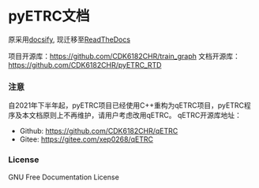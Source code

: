 # pyETRC文档

原采用[docsify](https://docsify.js.org/), 现迁移至[ReadTheDocs](https://readthedocs.org)

项目开源库：https://github.com/CDK6182CHR/train_graph
文档开源库：https://github.com/CDK6182CHR/pyETRC_RTD

### 注意
自2021年下半年起，pyETRC项目已经使用C++重构为qETRC项目，pyETRC程序及本文档原则上不再维护，请用户考虑改用qETRC。
qETRC开源库地址：
- Github: https://github.com/CDK6182CHR/qETRC
- Gitee: https://gitee.com/xep0268/qETRC

### License
GNU Free Documentation License 

